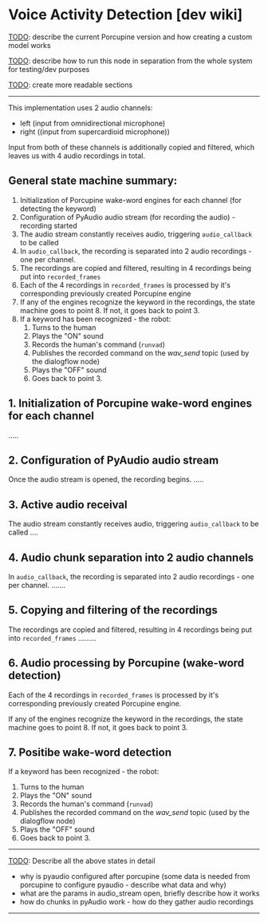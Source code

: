 # Voice Activity Detection [dev wiki]

<u>TODO</u>: describe the current Porcupine version and how creating a custom model works

<u>TODO</u>: describe how to run this node in separation from the whole system for testing/dev purposes

<u>TODO</u>: create more readable sections

---

This implementation uses 2 audio channels:
- left  (input from omnidirectional microphone)
- right ((input from supercardioid microphone))

Input from both of these channels is additionally copied and filtered, which leaves us with 4 audio recordings in total. 

## General state machine summary:
  1. Initialization of Porcupine wake-word engines for each channel (for detecting the keyword)
  2. Configuration of PyAudio audio stream (for recording the audio) - recording started
  3. The audio stream constantly receives audio, triggering ```audio_callback``` to be called
  4. In ```audio_callback```, the recording is separated into 2 audio recordings - one per channel.
  5. The recordings are copied and filtered, resulting in 4 recordings being put into ```recorded_frames``` 
  6. Each of the 4 recordings in ```recorded_frames``` is processed by it's corresponding previously created Porcupine engine
  7. If any of the engines recognize the keyword in the recordings, the state machine goes to point 8. If not, it goes back to point 3.
  8. If a keyword has been recognized - the robot:
     1. Turns to the human
     2. Plays the "ON" sound
     3. Records the human's command (```runvad```)
     4. Publishes the recorded command on the _wav_send_ topic (used by the dialogflow node)
     5. Plays the "OFF" sound
     6. Goes back to point 3.


## 1. Initialization of Porcupine wake-word engines for each channel 
.....

## 2. Configuration of PyAudio audio stream

Once the audio stream is opened, the recording begins. .....

## 3. Active audio receival

The audio stream constantly receives audio, triggering ```audio_callback``` to be called ....

## 4. Audio chunk separation into 2 audio channels

In ```audio_callback```, the recording is separated into 2 audio recordings - one per channel. .......


## 5. Copying and filtering of the recordings 

The recordings are copied and filtered, resulting in 4 recordings being put into ```recorded_frames```  .........

## 6. Audio processing by Porcupine (wake-word detection)

Each of the 4 recordings in ```recorded_frames``` is processed by it's corresponding previously created Porcupine engine.

If any of the engines recognize the keyword in the recordings, the state machine goes to point 8. If not, it goes back to point 3.


## 7. Positibe wake-word detection
 If a keyword has been recognized - the robot:
  1. Turns to the human
  2. Plays the "ON" sound
  3. Records the human's command (```runvad```)
  4. Publishes the recorded command on the _wav_send_ topic (used by the dialogflow node)
  5. Plays the "OFF" sound
  6. Goes back to point 3.

---



<u>TODO</u>: Describe all the above states in detail
  -  why is pyaudio configured after porcupine (some data is needed from porcupine to configure pyaudio - describe what data and why)
  -  what are the params in audio_stream open, briefly describe how it works
  -  how do chunks in pyAudio work - how do they gather audio recordings
---

